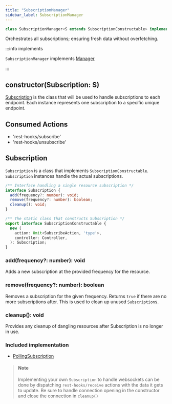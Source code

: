 ```yaml
---
title: "SubscriptionManager"
sidebar_label: SubscriptionManager
---
```


```typescript
class SubscriptionManager<S extends SubscriptionConstructable> implements Manager
```

Orchestrates all subscriptions; ensuring fresh data without overfetching.

:::info implements

`SubscriptionManager` implements [Manager](./Manager.md)

:::

## constructor(Subscription: S)

[Subscription](#subscription) is the class that will be used to handle subscriptions to each endpoint.
Each instance represents one subscription to a specific unique endpoint.

## Consumed Actions

- 'rest-hooks/subscribe'
- 'rest-hooks/unsubscribe'

## Subscription

`Subscription` is a class that implements `SubscriptionConstructable`. `Subscription` instances
handle the actual subscriptions.

```typescript
/** Interface handling a single resource subscription */
interface Subscription {
  add(frequency?: number): void;
  remove(frequency?: number): boolean;
  cleanup(): void;
}

/** The static class that constructs Subscription */
export interface SubscriptionConstructable {
  new (
    action: Omit<SubscribeAction, 'type'>,
    controller: Controller,
  ): Subscription;
}
```

### add(frequency?: number): void

Adds a new subscription at the provided frequency for the resource.

### remove(frequency?: number): boolean

Removes a subscription for the given frequency. Returns `true` if there are no
more subscriptions after. This is used to clean up unused `Subscription`s.

### cleanup(): void

Provides any cleanup of dangling resources after Subscription is no longer in use.

### Included implementation

* [PollingSubscription](./PollingSubscription)

> #### Note
>
> Implementing your own `Subscription` to handle websockets can be done by
> dispatching `rest-hooks/receive` actions with the data it gets to update.
> Be sure to handle connection opening in the constructor and close the connection
> in `cleanup()`
